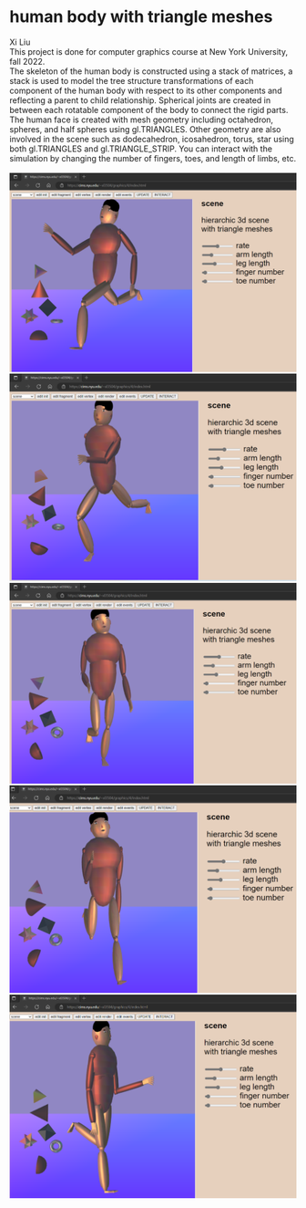 # human body with triangle meshes
Xi Liu</br>
This project is done for computer graphics course at New York University, fall 2022.</br>
The skeleton of the human body is constructed using a stack of matrices, a stack is used to model the tree structure transformations of each component of the human body with respect to its other components and reflecting a parent to child relationship. Spherical joints are created in between each rotatable component of the body to connect the rigid parts.</br>
The human face is created with mesh geometry including octahedron, spheres, and half spheres using gl.TRIANGLES. Other geometry are also involved in the scene such as dodecahedron, icosahedron, torus, star using both gl.TRIANGLES and gl.TRIANGLE_STRIP.
You can interact with the simulation by changing the number of fingers, toes, and length of limbs, etc.</br>
</br>
![0](image/0.png)
![1](image/1.png)
![2](image/2.png)
![3](image/3.png)
![4](image/4.png)
